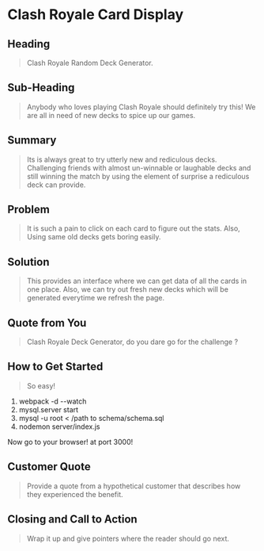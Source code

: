 # Clash Royale Card Display #

<!-- 
> This material was originally posted [here](http://www.quora.com/What-is-Amazons-approach-to-product-development-and-product-management). It is reproduced here for posterities sake.

There is an approach called "working backwards" that is widely used at Amazon. They work backwards from the customer, rather than starting with an idea for a product and trying to bolt customers onto it. While working backwards can be applied to any specific product decision, using this approach is especially important when developing new products or features.

For new initiatives a product manager typically starts by writing an internal press release announcing the finished product. The target audience for the press release is the new/updated product's customers, which can be retail customers or internal users of a tool or technology. Internal press releases are centered around the customer problem, how current solutions (internal or external) fail, and how the new product will blow away existing solutions.

If the benefits listed don't sound very interesting or exciting to customers, then perhaps they're not (and shouldn't be built). Instead, the product manager should keep iterating on the press release until they've come up with benefits that actually sound like benefits. Iterating on a press release is a lot less expensive than iterating on the product itself (and quicker!).

If the press release is more than a page and a half, it is probably too long. Keep it simple. 3-4 sentences for most paragraphs. Cut out the fat. Don't make it into a spec. You can accompany the press release with a FAQ that answers all of the other business or execution questions so the press release can stay focused on what the customer gets. My rule of thumb is that if the press release is hard to write, then the product is probably going to suck. Keep working at it until the outline for each paragraph flows. 

Oh, and I also like to write press-releases in what I call "Oprah-speak" for mainstream consumer products. Imagine you're sitting on Oprah's couch and have just explained the product to her, and then you listen as she explains it to her audience. That's "Oprah-speak", not "Geek-speak".

Once the project moves into development, the press release can be used as a touchstone; a guiding light. The product team can ask themselves, "Are we building what is in the press release?" If they find they're spending time building things that aren't in the press release (overbuilding), they need to ask themselves why. This keeps product development focused on achieving the customer benefits and not building extraneous stuff that takes longer to build, takes resources to maintain, and doesn't provide real customer benefit (at least not enough to warrant inclusion in the press release).
 -->
 
## Heading ##
  > Clash Royale Random Deck Generator.

## Sub-Heading ##
  > Anybody who loves playing Clash Royale should definitely try this! We are all in need of new decks to spice up our games.

## Summary ##
  > Its is always great to try utterly new and rediculous decks. Challenging friends with almost un-winnable or laughable decks and still winning the match by using the element of surprise a rediculous deck can provide.

## Problem ##
  > It is such a pain to click on each card to figure out the stats. Also, Using same old decks gets boring easily.

## Solution ##
  > This provides an interface where we can get data of all the cards in one place. Also, we can try out fresh new decks which will be generated everytime we refresh the page.

## Quote from You ##
  > Clash Royale Deck Generator, do you dare go for the challenge ?

## How to Get Started ##
  > So easy! 
  1. webpack -d --watch
  2. mysql.server start
  3. mysql -u root < /path to schema/schema.sql
  4. nodemon server/index.js

  Now go to your browser! at port 3000!


## Customer Quote ##
  > Provide a quote from a hypothetical customer that describes how they experienced the benefit.

## Closing and Call to Action ##
  > Wrap it up and give pointers where the reader should go next.